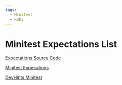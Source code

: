 ```yaml
---
tags:
  - Minitest
  - Ruby
---
```


# Minitest Expectations List

[Expectations Source Code](https://github.com/seattlerb/minitest/blob/master/lib/minitest/expectations.rb)

[Minitest Expecations](http://docs.seattlerb.org/minitest/Minitest/Expectations.html)

[DevHints Minitest](https://devhints.io/minitest)
